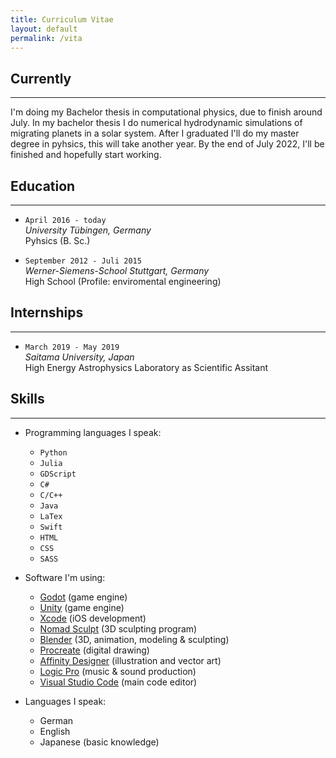 ```yaml
---
title: Curriculum Vitae
layout: default
permalink: /vita
---
```


## Currently
---

I'm doing my Bachelor thesis in computational physics, due to finish around July. In my bachelor thesis I do numerical hydrodynamic simulations of migrating planets in a solar system. After I graduated I'll do my master degree in pyhsics, this will take another year. By the end of July 2022, I'll be finished and hopefully start working.

## Education
---

* `April 2016 - today`   
   _University Tübingen, Germany_  
   Pyhsics (B. Sc.)  

*  `September 2012 - Juli 2015`  
   _Werner-Siemens-School Stuttgart, Germany_  
   High School (Profile: enviromental engineering)  

## Internships
---

* `March 2019 - May 2019`  
   _Saitama University, Japan_  
   High Energy Astrophysics Laboratory as Scientific Assitant

## Skills
---

* Programming languages I speak: 
    * `Python`
    * `Julia`
    * `GDScript`
    * `C#`
    * `C/C++`
    * `Java`
    * `LaTex`
    * `Swift`
    * `HTML`
    * `CSS`
    * `SASS`

* Software I'm using:
    * [Godot](https://godotengine.org) (game engine)
    * [Unity](https://unity.com/) (game engine)
    * [Xcode](https://developer.apple.com/xcode/) (iOS development)
    * [Nomad Sculpt](https://nomadsculpt.com) (3D sculpting program)
    * [Blender](https://www.blender.org) (3D, animation, modeling & sculpting)
    * [Procreate](https://procreate.art) (digital drawing)
    * [Affinity Designer](https://affinity.serif.com/en/designer/) (illustration and vector art)
    * [Logic Pro](https://www.apple.com/en/logic-pro/) (music & sound production)
    * [Visual Studio Code](https://code.visualstudio.com) (main code editor)

* Languages I speak: 
    * German
    * English
    * Japanese (basic knowledge)